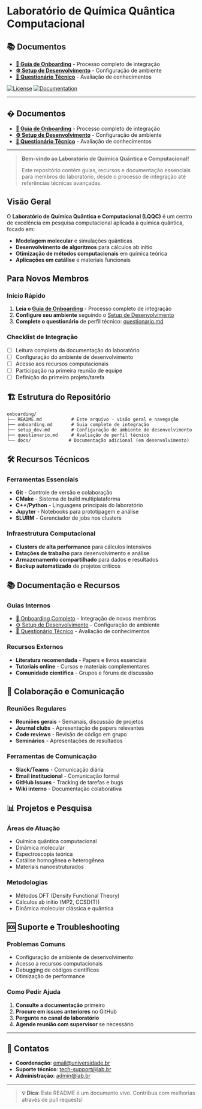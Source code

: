 # Laboratório de Química Quântica Computacional

## 📚 Documentos

- **[🚀 Guia de Onboarding](onboarding.md)** - Processo completo de integração
- **[⚙️ Setup de Desenvolvimento](setup_dev.md)** - Configuração de ambiente
- **[📝 Questionário Técnico](questionario.md)** - Avaliação de conhecimentos

[![License](https://img.shields.io/badge/License-MIT-blue.svg)](LICENSE)
[![Documentation](https://img.shields.io/badge/docs-latest-brightgreen.svg)](docs/)

---

## � Documentos

- **[🚀 Guia de Onboarding](onboarding.md)** - Processo completo de integração
- **[⚙️ Setup de Desenvolvimento](setup_dev.md)** - Configuração de ambiente
- **[📝 Questionário Técnico](questionario.md)** - Avaliação de conhecimentos

---

> **Bem-vindo ao Laboratório de Química Quântica e Computacional!**
>
> Este repositório contém guias, recursos e documentação essenciais para membros do laboratório, desde o processo de integração até referências técnicas avançadas.

## Visão Geral

O **Laboratório de Química Quântica e Computacional (LQQC)** é um centro de excelência em pesquisa computacional aplicada à química quântica, focado em:

- **Modelagem molecular** e simulações quânticas
- **Desenvolvimento de algoritmos** para cálculos ab initio
- **Otimização de métodos computacionais** em química teórica
- **Aplicações em catálise** e materiais funcionais

## Para Novos Membros

### Início Rápido

1. **Leia o [Guia de Onboarding](onboarding.md)** - Processo completo de integração
2. **Configure seu ambiente** seguindo o [Setup de Desenvolvimento](setup_dev.md)
3. **Complete o questionário** de perfil técnico: [questionario.md](questionario.md)

### Checklist de Integração

- [ ] Leitura completa da documentação do laboratório
- [ ] Configuração do ambiente de desenvolvimento
- [ ] Acesso aos recursos computacionais
- [ ] Participação na primeira reunião de equipe
- [ ] Definição do primeiro projeto/tarefa

## 🏗️ Estrutura do Repositório

```text
onboarding/
├── README.md           # Este arquivo - visão geral e navegação
├── onboarding.md       # Guia completo de integração
├── setup_dev.md        # Configuração de ambiente de desenvolvimento
├── questionario.md     # Avaliação de perfil técnico
└── docs/              # Documentação adicional (em desenvolvimento)
```

## 🛠️ Recursos Técnicos

### Ferramentas Essenciais

- **Git** - Controle de versão e colaboração
- **CMake** - Sistema de build multiplataforma
- **C++/Python** - Linguagens principais do laboratório
- **Jupyter** - Notebooks para prototipagem e análise
- **SLURM** - Gerenciador de jobs nos clusters

### Infraestrutura Computacional

- **Clusters de alta performance** para cálculos intensivos
- **Estações de trabalho** para desenvolvimento e análise
- **Armazenamento compartilhado** para dados e resultados
- **Backup automatizado** de projetos críticos

## 📚 Documentação e Recursos

### Guias Internos

- [📖 Onboarding Completo](onboarding.md) - Integração de novos membros
- [⚙️ Setup de Desenvolvimento](setup_dev.md) - Configuração de ambiente
- [📝 Questionário Técnico](questionario.md) - Avaliação de conhecimentos

### Recursos Externos

- **Literatura recomendada** - Papers e livros essenciais
- **Tutoriais online** - Cursos e materiais complementares
- **Comunidade científica** - Grupos e fóruns de discussão

## 🤝 Colaboração e Comunicação

### Reuniões Regulares

- **Reuniões gerais** - Semanais, discussão de projetos
- **Journal clubs** - Apresentação de papers relevantes
- **Code reviews** - Revisão de código em grupo
- **Seminários** - Apresentações de resultados

### Ferramentas de Comunicação

- **Slack/Teams** - Comunicação diária
- **Email institucional** - Comunicação formal
- **GitHub Issues** - Tracking de tarefas e bugs
- **Wiki interno** - Documentação colaborativa

## 📊 Projetos e Pesquisa

### Áreas de Atuação

- Química quântica computacional
- Dinâmica molecular
- Espectroscopia teórica
- Catálise homogênea e heterogênea
- Materiais nanoestruturados

### Metodologias

- Métodos DFT (Density Functional Theory)
- Cálculos ab initio (MP2, CCSD(T))
- Dinâmica molecular clássica e quântica

## 🆘 Suporte e Troubleshooting

### Problemas Comuns

- Configuração de ambiente de desenvolvimento
- Acesso a recursos computacionais
- Debugging de códigos científicos
- Otimização de performance

### Como Pedir Ajuda

1. **Consulte a documentação** primeiro
2. **Procure em issues anteriores** no GitHub
3. **Pergunte no canal do laboratório**
4. **Agende reunião com supervisor** se necessário

---

## 📧 Contatos

- **Coordenação**: [email@universidade.br](mailto:email@universidade.br)
- **Suporte técnico**: [tech-support@lab.br](mailto:tech-support@lab.br)
- **Administração**: [admin@lab.br](mailto:admin@lab.br)


---

> **💡 Dica**: Este README é um documento vivo. Contribua com melhorias através de pull requests!
